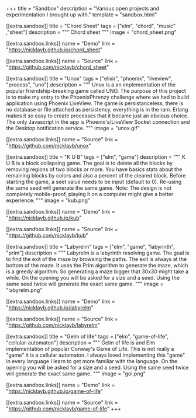 +++
title = "Sandbox"
description = "Various open projects and experimentation I brought up with."
template = "sandbox.html"

[[extra.sandbox]]
title = "Chord Sheet"
tags = ["elm", "chord", "music" ,"sheet"]
description = """
Chord sheet
"""
image = "chord_sheet.png"

[[extra.sandbox.links]]
name = "Demo"
link = "https://nicklayb.github.io/chord_sheet"

[[extra.sandbox.links]]
name = "Source"
link = "https://github.com/nicklayb/chord_sheet"

[[extra.sandbox]]
title = "Unox"
tags = ["elixir", "phoenix", "liveview", "process", "uno"]
description = """
Unox is a an implementation of the popular friendship-breaking game called UNO. The purpose of this project is to make my entry to the PhoenixPhrenzy challenge where we had to build application using Phoenix LiveView. The game is persistanceless, there is no database or file attached as persistency, everything is in the ram. Erlang makes it so easy to create processes that it became just an obvious choice. The only Javascript in the app is Phoenix's/LiveView Socket connection and the Desktop notification service. 
"""
image = "unox.gif"

[[extra.sandbox.links]]
name = "Source"
link = "https://github.com/nicklayb/unox"

[[extra.sandbox]]
title = "K U B"
tags = ["elm", "game"]
description = """
K U B is a block collapsing game. The goal is to delete all the blocks by removing regions of two blocks or more. You have basics stats about the remaining blocks by colors and also a percent of the cleared block. Before starting the game, a seet value needs to be input (default to 0). Re-using the same seed will generate the same game. Note: The design is not completely mobile-proof, playing it on a computer might give a better experience.
"""
image = "kub.png"

[[extra.sandbox.links]]
name = "Demo"
link = "https://nicklayb.github.io/kub"

[[extra.sandbox.links]]
name = "Source"
link = "https://github.com/nicklayb/kub"

[[extra.sandbox]]
title = "Labyrelm"
tags = ["elm", "game", "labyrinth", "prim"]
description = """
Labyrelm is a labyrinth resolving game. The goal is to find the exit of the maze by browsing the paths. The exit is always at the bottom of the maze. It uses the Prim algorithm to generate the maze, which is a greedy algorithm. So generating a maze bigger that 30x30 might take a while. On the opening you will be asked for a size and a seed. Using the same seed twice will generate the exact same game. 
"""
image = "labyrelm.png"

[[extra.sandbox.links]]
name = "Demo"
link = "https://nicklayb.github.io/labyrelm"

[[extra.sandbox.links]]
name = "Source"
link = "https://github.com/nicklayb/labyrelm"

[[extra.sandbox]]
title = "Gelm of life"
tags = ["elm", "game-of-life", "cellular-automaton"]
description = """
Gelm of life is and Elm implementation of popular Conway's Game of Life. This is not really a "game" it is a cellular automaton. I always loved implementing this "game" in every language I learn to get more familiar with the language. On the opening you will be asked for a size and a seed. Using the same seed twice will generate the exact same game. 
"""
image = "gol.png"

[[extra.sandbox.links]]
name = "Demo"
link = "https://nicklayb.github.io/game-of-life"

[[extra.sandbox.links]]
name = "Source"
link = "https://github.com/nicklayb/game-of-life"
+++
